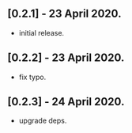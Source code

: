## [0.2.1] - 23 April 2020.

* initial release.

## [0.2.2] - 23 April 2020.

* fix typo.

## [0.2.3] - 24 April 2020.

* upgrade deps.